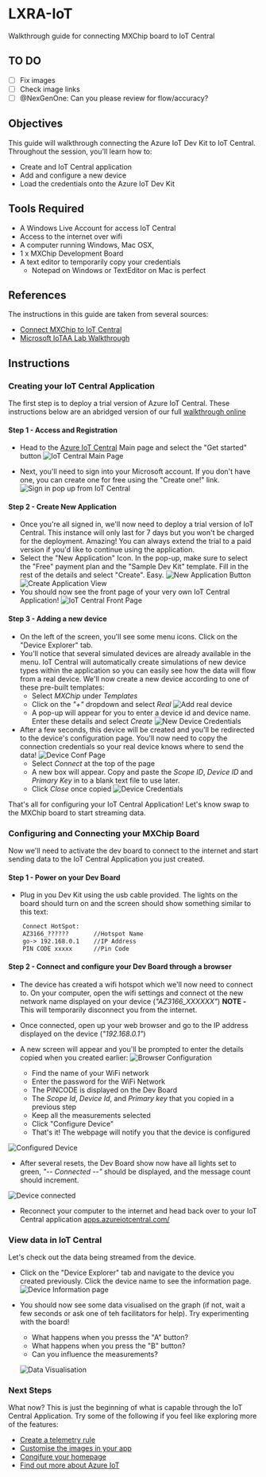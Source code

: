 # LXRA-IoT
Walkthrough guide for connecting MXChip board to IoT Central

## TO DO
- [ ] Fix images
- [ ] Check image links
- [ ] @NexGenOne: Can you please review for flow/accuracy?

## Objectives
This guide will walkthrough connecting the Azure IoT Dev Kit to IoT Central. Throughout the session, you'll learn how to:
- Create and IoT Central application
- Add and configure a new device
- Load the credentials onto the Azure IoT Dev Kit

## Tools Required
- A Windows Live Account for access IoT Central
- Access to the internet over wifi
- A computer running Windows, Mac OSX,
- 1 x MXChip Development Board
- A text editor to temporarily copy your credentials
  - Notepad on Windows or TextEditor on Mac is perfect

## References
The instructions in this guide are taken from several sources:
- [Connect MXChip to IoT Central](https://docs.microsoft.com/en-us/azure/iot-central/howto-connect-devkit)
- [Microsoft IoTAA Lab Walkthrough](https://github.com/mjksinc/IoTAA-MSFT-Lab)

## Instructions

### Creating your IoT Central Application
The first step is to deploy a trial version of Azure IoT Central. These instructions below are an abridged version of our full [walkthrough online](https://docs.microsoft.com/en-au/azure/iot-central/howto-create-application)

#### Step 1 - Access and Registration
- Head to the [Azure IoT Central](https://azure.microsoft.com/en-us/services/iot-central/) Main page and select the "Get started" button
![IoT Central Main Page](https://github.com/mjksinc/IoTAA-MSFT-Lab/blob/master/Reference_Images/IoTCentral_mainPage.PNG)

- Next, you'll need to sign into your Microsoft account. If you don't have one, you can create one for free using the "Create one!" link.
![Sign in pop up from IoT Central](https://github.com/mjksinc/IoTAA-MSFT-Lab/blob/master/Reference_Images/Sign-in_Page.PNG)

#### Step 2 - Create New Application
- Once you're all signed in, we'll now need to deploy a trial version of IoT Central. This instance will only last for 7 days but you won't be charged for the deployment. Amazing! You can always extend the trial to a paid version if you'd like to continue using the application. 
- Select the "New Application" Icon. In the pop-up, make sure to select the "Free" payment plan and the "Sample Dev Kit" template. Fill in the rest of the details and select "Create". Easy.
![New Application Button](https://github.com/mjksinc/IoTAA-MSFT-Lab/blob/master/Reference_Images/CreateApp_1.PNG)
![Create Application View](https://github.com/mjksinc/LXRA-IoT/blob/master/Images/1.CreateCentralApp.jpg)
- You should now see the front page of your very own IoT Central Application!
![IoT Central Front Page](https://github.com/mjksinc/LXRA-IoT/blob/master/Images/2.CentralFrontPage.jpg)

#### Step 3 - Adding a new device
- On the left of the screen, you'll see some menu icons. Click on the "Device Explorer" tab.
- You'll notice that several simulated devices are already available in the menu. IoT Central will automatically create simulations of new device types within the application so you can easily see how the data will flow from a real device. We'll now create a new device according to one of these pre-built templates:
  - Select *MXChip* under *Templates*  
  - Click on the *"+"* dropdown and select *Real*
![Add real device](https://github.com/mjksinc/LXRA-IoT/blob/master/Images/3.CreateNewDevice.jpg)
  - A pop-up will appear for you to enter a device id and device name. Enter these details and select *Create*
![New Device Credentials](https://github.com/mjksinc/LXRA-IoT/blob/master/Images/4.DetailsForNewDevice.jpg)
- After a few seconds, this device will be created and you'll be redirected to the device's configuration page. You'll now need to copy the connection credentials so your real device knows where to send the data!
![Device Conf Page](https://github.com/mjksinc/LXRA-IoT/blob/master/Images/4.5.NewDeviceScreen)
  - Select *Connect* at the top of the page
  - A new box will appear. Copy and paste the *Scope ID*, *Device ID* and *Primary Key* in to a blank text file to use later.
  - Click *Close* once copied
![Device Credentials](https://github.com/mjksinc/LXRA-IoT/blob/master/Images/5.DeviceConnectionCredentials.jpg)

That's all for configuring your IoT Central Application! Let's know swap to the MXChip board to start streaming data.

### Configuring and Connecting your MXChip Board
Now we'll need to activate the dev board to connect to the internet and start sending data to the IoT Central Application you just created.

#### Step 1 - Power on your Dev Board
- Plug in you Dev Kit using the usb cable provided. The lights on the board should turn on and the screen should show something similar to this text:
```HTML
    Connect HotSpot:
    AZ3166_??????       //Hotspot Name
    go-> 192.168.0.1    //IP Address
    PIN CODE xxxxx      //Pin Code
```

#### Step 2 - Connect and configure your Dev Board through a browser
- The device has created a wifi hotspot which we'll now need to connect to. On your computer, open the wifi settings and connect ot the new network name displayed on your device (*"AZ3166_XXXXXX"*) **NOTE -** This will temporarily disconnect you from the internet. 
- Once connected, open up your web browser and go to the IP address displayed on the device (*"192.168.0.1"*)
- A new screen will appear and you'll be prompted to enter the details copied when you created earlier:
![Browser Configuration](https://github.com/mjksinc/LXRA-IoT/blob/master/Images/6.2.DeviceWebpageConf.jpg)

  - Find the name of your WiFi network 
  - Enter the password for the WiFi Network
  - The PINCODE is displayed on the Dev Board
  - The *Scope Id*, *Device Id*, and *Primary key* that you copied in a previous step 
  - Keep all the measurements selected
  - Click "Configure Device"
  - That's it! The webpage will notify you that the device is configured

![Configured Device](https://github.com/mjksinc/LXRA-IoT/blob/master/Images/6.3.deviceconfigured.png)

- After several resets, the Dev Board show now have all lights set to green, *"-- Connected --"* should be displayed, and the message count should increment.

![Device connected](https://github.com/mjksinc/LXRA-IoT/blob/master/Images/7.DeviceConnected.JPG)

- Reconnect your computer to the internet and head back over to your IoT Central application [apps.azureiotcentral.com/](apps.azureiotcentral.com/)

### View data in IoT Central
Let's check out the data being streamed from the device.

- Click on the "Device Explorer" tab and navigate to the device you created previously. Click the device name to see the information page.
![Device Information page](https://github.com/mjksinc/LXRA-IoT/blob/master/Images/8.NavigateToDevice.jpg)

- You should now see some data visualised on the graph (if not, wait a few seconds or ask one of teh facilitators for help). Try experimenting with the board!
  - What happens when you presss the "A" button?
  - What happens when you press the "B" button?
  - Can you influence the measurements?

  ![Data Visualisation](https://github.com/mjksinc/LXRA-IoT/blob/master/Images/9.VisualisedData.jpg)

### Next Steps
What now? This is just the beginning of what is capable through the IoT Central Application. Try some of the following if you feel like exploring more of the features:
- [Create a telemetry rule](https://docs.microsoft.com/en-us/azure/iot-central/howto-create-telemetry-rules)
- [Customise the images in your app](https://docs.microsoft.com/en-us/azure/iot-central/howto-prepare-images)
- [Congifure your homepage](https://docs.microsoft.com/en-us/azure/iot-central/howto-configure-homepage)
- [Find out more about Azure IoT](https://azure.microsoft.com/en-au/overview/iot/?site=mscom_iot)

